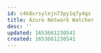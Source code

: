 ```yaml
---
id: c4k8xrsylejn73py1q7y4qs
title: Azure Network Watcher
desc: ''
updated: 1653661230541
created: 1653661230541
---
```


